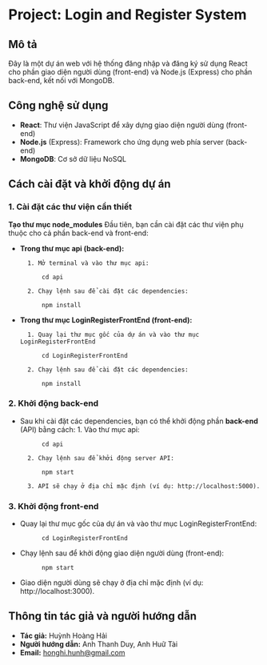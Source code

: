 # Project: Login and Register System
## Mô tả
Đây là một dự án web với hệ thống đăng nhập và đăng ký sử dụng React cho phần giao diện người dùng (front-end) và Node.js (Express) cho phần back-end, kết nối với MongoDB.

## Công nghệ sử dụng
* **React**: Thư viện JavaScript để xây dựng giao diện người dùng (front-end)
* **Node.js** (Express): Framework cho ứng dụng web phía server (back-end)
* **MongoDB**: Cơ sở dữ liệu NoSQL

## Cách cài đặt và khởi động dự án
### 1. Cài đặt các thư viện cần thiết
**Tạo thư mục node_modules**
Đầu tiên, bạn cần cài đặt các thư viện phụ thuộc cho cả phần back-end và front-end:

* **Trong thư mục api (back-end):**

        1. Mở terminal và vào thư mục api:

            cd api

        2. Chạy lệnh sau để cài đặt các dependencies:
   
            npm install


* **Trong thư mục LoginRegisterFrontEnd (front-end):**

        1. Quay lại thư mục gốc của dự án và vào thư mục LoginRegisterFrontEnd  

            cd LoginRegisterFrontEnd

        2. Chạy lệnh sau để cài đặt các dependencies:

            npm install
### 2. Khởi động back-end
* Sau khi cài đặt các dependencies, bạn có thể khởi động phần **back-end** (API) bằng cách:
        1. Vào thư mục api:

            cd api

        2. Chạy lệnh sau để khởi động server API:

            npm start

        3. API sẽ chạy ở địa chỉ mặc định (ví dụ: http://localhost:5000).
### 3. Khởi động front-end
* Quay lại thư mục gốc của dự án và vào thư mục LoginRegisterFrontEnd:

            cd LoginRegisterFrontEnd

* Chạy lệnh sau để khởi động giao diện người dùng (front-end):

            npm start

* Giao diện người dùng sẽ chạy ở địa chỉ mặc định (ví dụ: http://localhost:3000).

## Thông tin tác giả và người hướng dẫn
* **Tác giả:** Huỳnh Hoàng Hải
* **Người hướng dẫn:** Anh Thanh Duy, Anh Huữ Tài
* **Email:** honghi.hunh@gmail.com
